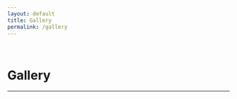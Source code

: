```yaml
---
layout: default
title: Gallery
permalink: /gallery
---
```

<p><br></p>

Gallery
===========

<hr style="height:2px;border-width:0;color:gray;background-color:gray">

<br>
